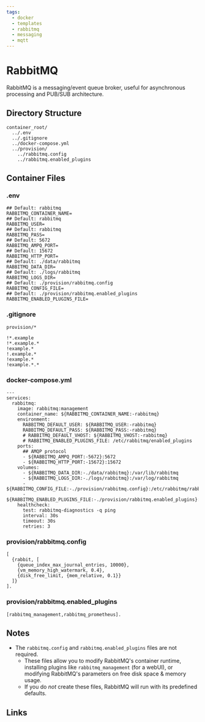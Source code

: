 ```yaml
---
tags:
  - docker
  - templates
  - rabbitmq
  - messaging
  - mqtt
---
```



# RabbitMQ

RabbitMQ is a messaging/event queue broker, useful for asynchronous processing and PUB/SUB architecture.

## Directory Structure

```text title="Container directory structure"
container_root/
  ../.env
  ../.gitignore
  ../docker-compose.yml
  ../provision/
    ../rabbitmq.config
    ../rabbitmq.enabled_plugins
```

## Container Files

### .env

```text title="rabbitmq .env" linenums="1"
## Default: rabbitmq
RABBITMQ_CONTAINER_NAME=
## Default: rabbitmq
RABBITMQ_USER=
## Default: rabbitmq
RABBITMQ_PASS=
## Default: 5672
RABBITMQ_AMPQ_PORT=
## Default: 15672
RABBITMQ_HTTP_PORT=
## Default: ./data/rabbitmq
RABBITMQ_DATA_DIR=
## Default: ./logs/rabbitmq
RABBITMQ_LOGS_DIR=
## Default: ./provision/rabbitmq.config
RABBITMQ_CONFIG_FILE=
## Default: ./provision/rabbitmq.enabled_plugins
RABBITMQ_ENABLED_PLUGINS_FILE=

```

### .gitignore

```text title="rabbitmq .gitignore" linenums="1"
provision/*

!*.example
!*.example.*
!example.*
!.example.*
!example.*
!example.*.*

```

### docker-compose.yml

```text title="rabbitmq docker-compose.yml" linenums="1"
---
services:
  rabbitmq:
    image: rabbitmq:management
    container_name: ${RABBITMQ_CONTAINER_NAME:-rabbitmq}
    environment:
      RABBITMQ_DEFAULT_USER: ${RABBITMQ_USER:-rabbitmq}
      RABBITMQ_DEFAULT_PASS: ${RABBITMQ_PASS:-rabbitmq}
      # RABBITMQ_DEFAULT_VHOST: ${RABBITMQ_VHOST:-rabbitmq}
      # RABBITMQ_ENABLED_PLUGINS_FILE: /etc/rabbitmq/enabled_plugins
    ports:
      ## AMQP protocol
      - ${RABBITMQ_AMPQ_PORT:-5672}:5672
      - ${RABBITMQ_HTTP_PORT:-15672}:15672
    volumes:
      - ${RABBITMQ_DATA_DIR:-./data/rabbitmq}:/var/lib/rabbitmq
      - ${RABBITMQ_LOGS_DIR:-./logs/rabbitmq}:/var/log/rabbitmq
      - ${RABBITMQ_CONFIG_FILE:-./provision/rabbitmq.config}:/etc/rabbitmq/rabbitmq.config
      - ${RABBITMQ_ENABLED_PLUGINS_FILE:-./provision/rabbitmq.enabled_plugins}:/etc/rabbitmq/enabled_plugins
    healthcheck:
      test: rabbitmq-diagnostics -q ping
      interval: 30s
      timeout: 30s
      retries: 3

```

### provision/rabbitmq.config

```text title="rabbitmq.config" linenums="1"
[
  {rabbit, [
    {queue_index_max_journal_entries, 10000},
    {vm_memory_high_watermark, 0.4},
    {disk_free_limit, {mem_relative, 0.1}}
  ]}
].
```

### provision/rabbitmq.enabled_plugins

```text title="rabbitmq.enabled_plugins"
[rabbitmq_management,rabbitmq_prometheus].
```

## Notes

- The `rabbitmq.config` and `rabbitmq.enabled_plugins` files are not required.
    - These files allow you to modify RabbitMQ's container runtime, installing plugins like `rabbitmq_management` (for a webUI), or modifying RabbitMQ's parameters on free disk space & memory usage.
    - If you do *not* create these files, RabbitMQ will run with its predefined defaults.

## Links
